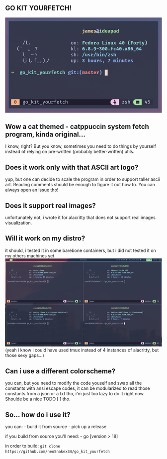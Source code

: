 ## GO KIT YOURFETCH! 
![This should definitely be an image](imgs/alacritty.png)

## Wow a cat themed - catppuccin system fetch program, kinda original...
I know, right? But you know, sometimes you need to do things by yourself instead of relying on pre-written (probably better-written) utils.

## Does it work only with that ASCII art logo?
yup, but one can decide to scale the program in order to support taller ascii art.
Reading comments should be enough to figure it out how to. You can always open an issue tho!

## Does it support real images?
unfortunately not, i wrote it for alacritty that does not support real images visualization.

## Will it work on my distro?
it should, i tested it in some barebone containers, but i did not tested it on my others machines yet. 
![this should definitely be an image](imgs/containers.png)
(yeah i know i could have used tmux instead of 4 instances of alacritty, but those sexy gaps...)

## Can i use a different colorscheme? 
you can, but you need to modify the code youself and swap all the constants with ansi escape codes, it can be modularized to read those constants from a json or a txt tho, i'm just too lazy to do it right now. Shoulde be a nice TODO [ ] tho.

## So... how do i use it?
you can:
    - build it from source 
    - pick up a release

if you build from source you'll need:
    - go [version > 18]
    
in order to build:
```git clone https://github.com/neoSnakex34/go_kit_yourfetch```
    

